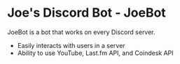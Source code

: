 # Joe's Discord Bot - JoeBot

JoeBot is a bot that works on every Discord server.

- Easily interacts with users in a server
- Ability to use YouTube, Last.fm API, and Coindesk API
